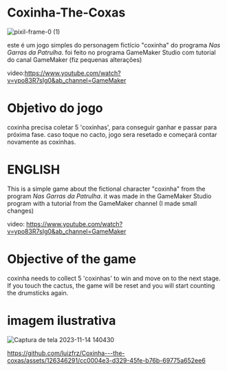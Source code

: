 # Coxinha-The-Coxas
![pixil-frame-0 (1)](https://github.com/luizfrz/Coxinha---the-coxas/assets/126346291/96af405e-89ee-4d81-9849-3d73570b0342)

este é um jogo simples do personagem fictício "coxinha" do programa *Nas Garras da Patrulha*.
foi feito no programa GameMaker Studio com tutorial do canal GameMaker (fiz pequenas alterações)

video:https://www.youtube.com/watch?v=ypo83R7sIg0&ab_channel=GameMaker
# Objetivo do jogo
coxinha precisa coletar 5 'coxinhas', para conseguir ganhar e passar para próxima fase. caso toque no cacto, jogo sera resetado e começará contar novamente as coxinhas.

# ENGLISH
This is a simple game about the fictional character "coxinha" from the program *Nas Garras da Patrulha*.
it was made in the GameMaker Studio program with a tutorial from the GameMaker channel (I made small changes)

video: https://www.youtube.com/watch?v=ypo83R7sIg0&ab_channel=GameMaker
# Objective of the game
coxinha needs to collect 5 'coxinhas' to win and move on to the next stage. If you touch the cactus, the game will be reset and you will start counting the drumsticks again.
# imagem ilustrativa

![Captura de tela 2023-11-14 140430](https://github.com/luizfrz/Coxinha---the-coxas/assets/126346291/892287aa-e6aa-4c5e-a33f-23de83f40f9e)


https://github.com/luizfrz/Coxinha---the-coxas/assets/126346291/cc0004e3-d329-45fe-b76b-69775a652ee6

